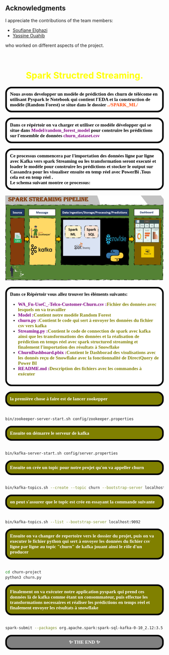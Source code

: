 
## Acknowledgments

I appreciate the contributions of the team members:
- [Soufiane Elghazi](https://github.com/SoufianeElghazi)
- [Yassine Ouahib](https://github.com/yassineouahib)

who worked on different aspects of the project.
</div><br>

<h1 style='color:yellow' align='center'>
    Spark Structred Streaming.
</h1>


<div style="background-color:white; color:black; font-size:15px; font-family:Comic Sans MS; padding:10px; border: 5px solid black;font-weight:bold;border-radius: 20px;">
Nous avons developper un modèle de prédiction des churn de télécome en utilisant Pyspark le Notebook qui contient l'EDA et la construction de modèle (Random Forest) se situe dans le dossier <span style="color:orangered;">../SPARK_ML/ </span>
</div><br>

<div style="background-color:white; color:black; font-size:15px; font-family:Comic Sans MS; padding:10px; border: 5px solid black;font-weight:bold;border-radius: 20px;">
Dans ce répértoir on va charger et utiliser ce modèle développer qui se situe dans <span style="color:purple;">Model/random_forest_model</span> pour construire les prédictions sur l'ensemble de données <span style="color:purple;">churn_dataset.csv</span> 
</div><br>

<div style="background-color:white; color:black; font-size:15px; font-family:Comic Sans MS; padding:10px; border: 5px solid black;font-weight:bold;border-radius: 20px;">
Ce processus commencera par l'importation des données ligne par ligne avec Kafka vers spark Streaming ou les transformation seront executé et loader le modèle pour construire les prédictions et stocker le output sur Cassandra pour les visualiser ensuite en temp réel avec PowerBi .Tous cela est en temp réel .<br>
Le schema suivant montre ce processus:
</div><br>

<div style="text-align:center;height:70;">
    <img src="Pipeline.png" width=700 alt="image1">
</div><br>

<div style="background-color:white; color:black; font-size:15px; font-family:Comic Sans MS; padding:10px; border: 5px solid black;font-weight:bold;border-radius: 20px;">
Dans ce Répértoir vous allez trouver les éléments suivants:
<ul>
    <li><span style="color:purple">WA_Fn-UseC_-Telco-Customer-Churn.csv :</span><span style="color:olive">Fichier des données avec lesquels on va travailler</span></li>
    <li><span style="color:purple">Model :</span><span style="color:olive">Contient notre modèle Random Forest</span></li>
    <li><span style="color:purple">churn.py :</span><span style="color:olive">Contient le code qui sert à envoyer les données du fichier csv vers kafka</span></li>
    <li><span style="color:purple">Streaming.py :</span><span style="color:olive">Contient le code de connection de spark avec kafka ainsi que les transformations des données et la réalisation de prédiction en temps réel avec spark structured streaming et finalement l'importation des résultats à Snowflake </span></li>
    <li><span style="color:purple">ChurnDashboard.pbix :</span><span style="color:olive">Contient le Dashborad des visulisations avec les donnés reçu de Snowflake avec la fonctionnalité de DirectQuery de Power BI</span></li>
    <li><span style="color:purple">README.md :</span><span style="color:olive">Description des fichiers avec les commandes à exécuter</span></li>
</ul>
</div><br>

<div style="background-color:olive; color:white; font-size:15px; font-family:Comic Sans MS; padding:10px; border: 5px solid black;font-weight:bold;border-radius: 20px;">
la première chose à faire est de lancer zookepper</div><br>

```bash
bin/zookeeper-server-start.sh config/zookeeper.properties
```

<div style="background-color:olive; color:white; font-size:15px; font-family:Comic Sans MS; padding:10px; border: 5px solid black;font-weight:bold;border-radius: 20px;">
Ensuite on démarre le serveur de kafka </div><br>

```bash
bin/kafka-server-start.sh config/server.properties
```

<div style="background-color:olive; color:white; font-size:15px; font-family:Comic Sans MS; padding:10px; border: 5px solid black;font-weight:bold;border-radius: 20px;">
Ensuite on crée un topic pour notre projet qu'on va appeller churn</div><br>

```bash
bin/kafka-topics.sh --create --topic churn --bootstrap-server localhost:9092
```

<div style="background-color:olive; color:white; font-size:15px; font-family:Comic Sans MS; padding:10px; border: 5px solid black;font-weight:bold;border-radius: 20px;">
on peut s'assurer que le topic est crée en essayant la commande suivante</div><br>

```bash
bin/kafka-topics.sh --list --bootstrap-server localhost:9092
```

<div style="background-color:olive; color:white; font-size:15px; font-family:Comic Sans MS; padding:10px; border: 5px solid black;font-weight:bold;border-radius: 20px;">Ensuite on va changer de repertoire vers le dossier du projet, puis on va executer le fichier python qui sert à envoyer les données du fichier csv ligne par ligne au topic "churn" de kafka jouant ainsi le rôle d'un producer</div><br>

```bash
cd churn-project
python3 churn.py
```

<div style="background-color:olive; color:white; font-size:15px; font-family:Comic Sans MS; padding:10px; border: 5px solid black;font-weight:bold;border-radius: 20px;">Finalement on va exécuter notre application pyspark qui prend ces données là de kafka comme étant un consommateur, puis effectue les transformations necessaires et réaliser les prédictions en temps réel et finalement envoyer les résultats à snowflake</div><br>

```bash
spark-submit --packages org.apache.spark:spark-sql-kafka-0-10_2.12:3.5.0,net.snowflake:spark-snowflake_2.12:2.10.0-spark_3.2 Streaming.py
```

<div style="background-color:gray; color:white; font-size:15px; font-family:Comic Sans MS; padding:10px; border: 5px solid black;font-weight:bold;border-radius: 20px;text-align:center"> ✨ THE END ✨</div><br>
